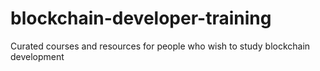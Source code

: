 # blockchain-developer-training
Curated courses and resources for people who wish to study blockchain development
